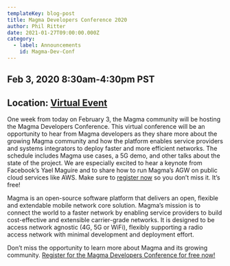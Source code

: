 ```yaml
---
templateKey: blog-post
title: Magma Developers Conference 2020
author: Phil Ritter
date: 2021-01-27T09:00:00.000Z
category:
  - label: Announcements
    id: Magma-Dev-Conf
---
```

## Feb 3, 2020 8:30am-4:30pm PST
## Location: [Virtual Event](https://zoom.us/j/97892223877?pwd=UjZmbDZmL0wvMHJKMU1KWU1CK2tRQT09)

One week from today on February 3, the Magma community will be hosting the Magma Developers Conference. This virtual conference will be an opportunity to hear from Magma developers as they share more about the growing Magma community and how the platform enables service providers and systems integrators to deploy faster and more efficient networks. The schedule includes Magma use cases, a 5G demo, and other talks about the state of the project.  We are especially excited to hear a keynote from Facebook’s Yael Maguire and to share how to run Magma’s AGW on public cloud services like AWS.  Make sure to [register now](https://magmadevelopersconference.splashthat.com/) so you don’t miss it.  It’s free!

Magma is an open-source software platform that delivers an open, flexible and extendable mobile network core solution. Magma’s mission is to connect the world to a faster network by enabling service providers to build cost-effective and extensible carrier-grade networks.  It is designed to be access network agnostic (4G, 5G or WiFi), flexibly supporting a radio access network with minimal development and deployment effort.

Don’t miss the opportunity to learn more about Magma and its growing community. [Register for the Magma Developers Conference for free now!](https://magmadevelopersconference.splashthat.com/)
